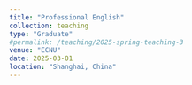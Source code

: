```yaml
---
title: "Professional English"
collection: teaching
type: "Graduate"
#permalink: /teaching/2025-spring-teaching-3
venue: "ECNU"
date: 2025-03-01
location: "Shanghai, China"
---
```




